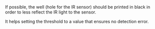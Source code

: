
If possible, the well (hole for the IR sensor) should be printed in black in order to less reflect the IR light to the sensor.

It helps setting the threshold to a value that ensures no detection error.
